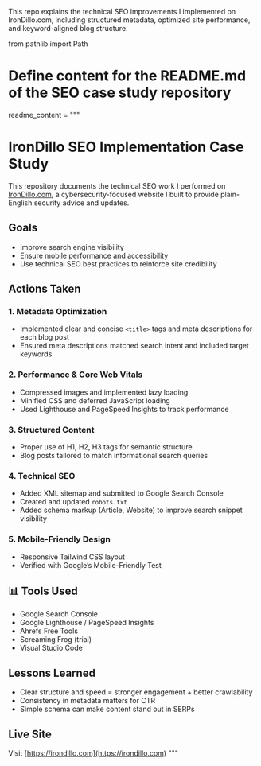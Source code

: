 This repo explains the technical SEO improvements I implemented on IronDillo.com, including structured metadata, optimized site performance, and keyword-aligned blog structure.

from pathlib import Path

# Define content for the README.md of the SEO case study repository
readme_content = """
# IronDillo SEO Implementation Case Study

This repository documents the technical SEO work I performed on [IronDillo.com](https://irondillo.com), a cybersecurity-focused website I built to provide plain-English security advice and updates.

## Goals
- Improve search engine visibility
- Ensure mobile performance and accessibility
- Use technical SEO best practices to reinforce site credibility

## Actions Taken

### 1. **Metadata Optimization**
- Implemented clear and concise `<title>` tags and meta descriptions for each blog post
- Ensured meta descriptions matched search intent and included target keywords

### 2. **Performance & Core Web Vitals**
- Compressed images and implemented lazy loading
- Minified CSS and deferred JavaScript loading
- Used Lighthouse and PageSpeed Insights to track performance

### 3. **Structured Content**
- Proper use of H1, H2, H3 tags for semantic structure
- Blog posts tailored to match informational search queries

### 4. **Technical SEO**
- Added XML sitemap and submitted to Google Search Console
- Created and updated `robots.txt`
- Added schema markup (Article, Website) to improve search snippet visibility

### 5. **Mobile-Friendly Design**
- Responsive Tailwind CSS layout
- Verified with Google’s Mobile-Friendly Test

## 📊 Tools Used
- Google Search Console
- Google Lighthouse / PageSpeed Insights
- Ahrefs Free Tools
- Screaming Frog (trial)
- Visual Studio Code

## Lessons Learned
- Clear structure and speed = stronger engagement + better crawlability
- Consistency in metadata matters for CTR
- Simple schema can make content stand out in SERPs

## Live Site
Visit [https://irondillo.com](https://irondillo.com)
"""
